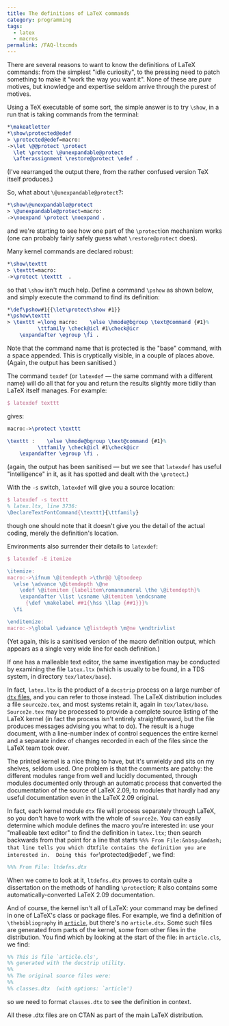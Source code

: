 ```yaml
---
title: The definitions of LaTeX commands
category: programming
tags:
  - latex
  - macros
permalink: /FAQ-ltxcmds
---
```


There are several reasons to want to know the definitions of LaTeX
commands: from the simplest "idle curiosity", to the pressing need
to patch something to make it "work the way you want it".  None of
these are _pure_ motives, but knowledge and expertise seldom
arrive through the purest of motives.

Using a TeX executable of some sort, the simple answer is to try
`\show`, in a run that is taking commands from the terminal:
```latex
*\makeatletter
*\show\protected@edef
> \protected@edef=macro:
->\let \@@protect \protect
  \let \protect \@unexpandable@protect
  \afterassignment \restore@protect \edef .
```
(I've rearranged the output there, from the rather confused version
TeX itself produces.)

So, what about `\@unexpandable@protect`?:
```latex
*\show\@unexpandable@protect
> \@unexpandable@protect=macro:
->\noexpand \protect \noexpand .
```
and we're starting to see how one part of the `\protect`ion
mechanism works (one can probably fairly safely guess what
`\restore@protect` does).

Many kernel commands are declared robust:
```latex
*\show\texttt
> \texttt=macro:
->\protect \texttt  .
```
so that `\show` isn't much help.  Define a command `\pshow` as
shown below, and simply execute the command to find its definition:
```latex
*\def\pshow#1{{\let\protect\show #1}}
*\pshow\texttt
> \texttt =\long macro:    \else \hmode@bgroup \text@command {#1}%
          \ttfamily \check@icl #1\check@icr
    \expandafter \egroup \fi .
```
Note that the command name that is protected is the "base" command,
with a space appended.  This is cryptically visible, in a couple of
places above.  (Again, the output has been sanitised.)

The command `texdef` (or `latexdef`&nbsp;&mdash; the same
command with a different name) will do all that for you and return the
results slightly more tidily than LaTeX itself manages.  For
example:
```latex
$ latexdef texttt
```
gives:
```latex
macro:->\protect \texttt  

\texttt :    \else \hmode@bgroup \text@command {#1}%
          \ttfamily \check@icl #1\check@icr
    \expandafter \egroup \fi .
```
(again, the output has been sanitised&nbsp;&mdash; but we see that
`latexdef` has useful "intelligence" in it, as it has spotted
and dealt with the `\protect`.)

With the `-s` switch, `latexdef` will give you a
source location:
```latex
$ latexdef -s texttt
% latex.ltx, line 3736:
\DeclareTextFontCommand{\texttt}{\ttfamily}
```
though one should note that it doesn't give you the detail of the
actual coding, merely the definition's location.

Environments also surrender their details to `latexdef`:
```latex
$ latexdef -E itemize

\itemize:
macro:->\ifnum \@itemdepth >\thr@@ \@toodeep 
  \else \advance \@itemdepth \@ne
    \edef \@itemitem {labelitem\romannumeral \the \@itemdepth}%
    \expandafter \list \csname \@itemitem \endcsname
      {\def \makelabel ##1{\hss \llap {##1}}}%
  \fi 

\enditemize:
macro:->\global \advance \@listdepth \m@ne \endtrivlist 
```
(Yet again, this is a sanitised version of the macro definition
output, which appears as a single very wide line for each definition.)

If one has a malleable text editor, the same investigation may be
conducted by examining the file `latex.ltx` (which is usually to
be found, in a TDS system, in directory `tex/latex/base`).

In fact, `latex.ltx` is the product of a `docstrip`
process on a large number of [`dtx` files](FAQ-dtx), and
you can refer to those instead.  The LaTeX distribution includes a file
`source2e.tex`, and most systems retain it, again in
`tex/latex/base`.  `Source2e.tex` may be processed to
provide a complete source listing of the LaTeX kernel (in fact the
process isn't entirely straightforward, but the file produces messages
advising you what to do).  The result is a huge document, with a
line-number index of control sequences the entire kernel and a
separate index of changes recorded in each of the files since the
LaTeX team took over.

The printed kernel is a nice thing to have, but it's unwieldy and sits
on my shelves, seldom used.  One problem is that the comments are
patchy: the different modules range from well and lucidly documented,
through modules documented only through an automatic process that
converted the documentation of the source of LaTeX 2.09, to modules
that hardly had any useful documentation even in the LaTeX 2.09 original.

In fact, each kernel module `dtx` file will process separately
through LaTeX, so you don't have to work with the whole of
`source2e`.  You can easily determine which module defines the
macro you're interested in: use your "malleable text editor" to find
the definition in `latex.ltx`; then search backwards from that
point for a line that starts 
`%%% From File:&nbsp;&mdash; that line
tells you which `dtx` file contains the definition you are interested
in.  Doing this for `\protected@edef`, we find:
```latex
%%% From File: ltdefns.dtx
```
When we come to look at it, `ltdefns.dtx` proves to contain
quite a dissertation on the methods of handling `\protect`ion; it
also contains some automatically-converted LaTeX 2.09 documentation.

And of course, the kernel isn't all of LaTeX: your command may be
defined in one of LaTeX's class or package files.  For example, we
find a definition of `\thebibliography` in [`article`](https://ctan.org/pkg/article), but
there's no `article.dtx`.  Some such files are generated from
parts of the kernel, some from other files in the distribution.  You
find which by looking at the start of the file: in `article.cls`,
we find:
```latex
%% This is file `article.cls',
%% generated with the docstrip utility.
%%
%% The original source files were:
%%
%% classes.dtx  (with options: `article')
```
so we need to format `classes.dtx` to see the definition in
context.

All these .dtx files are on CTAN as part of the main LaTeX
distribution.

